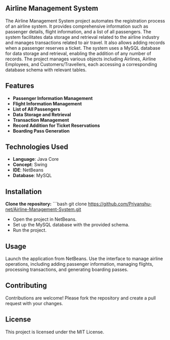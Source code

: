## Airline Management System

The Airline Management System project automates the registration process of an airline system. It provides comprehensive information such as passenger details, flight information, and a list of all passengers. The system facilitates data storage and retrieval related to the airline industry and manages transactions related to air travel. It also allows adding records when a passenger reserves a ticket. The system uses a MySQL database for data storage and retrieval, enabling the addition of any number of records. The project manages various objects including Airlines, Airline Employees, and Customers/Travellers, each accessing a corresponding database schema with relevant tables.

## Features
- **Passenger Information Management**
- **Flight Information Management**
- **List of All Passengers**
- **Data Storage and Retrieval**
- **Transaction Management**
- **Record Addition for Ticket Reservations**
- **Boarding Pass Generation**
## Technologies Used
- **Language**: Java Core
- **Concept**: Swing
- **IDE**: NetBeans
- **Database**: MySQL
## Installation
**Clone the repository:**
    ```bash
   git clone https://github.com/Priyanshu-net/Airline-Management-System.git
   

- Open the project in NetBeans.
- Set up the MySQL database with the provided schema.
- Run the project.
## Usage
Launch the application from NetBeans.
Use the interface to manage airline operations, including adding passenger information, managing flights, processing transactions, and generating boarding passes.
## Contributing
Contributions are welcome! Please fork the repository and create a pull request with your changes.

## License
This project is licensed under the MIT License.
